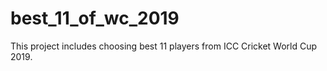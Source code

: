 # best_11_of_wc_2019
This project includes choosing best 11 players from ICC Cricket World Cup 2019. 
